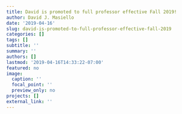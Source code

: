 ```yaml
---
title: David is promoted to full professor effective Fall 2019!
author: David J. Masiello
date: '2019-04-16'
slug: david-is-promoted-to-full-professor-effective-fall-2019
categories: []
tags: []
subtitle: ''
summary: ''
authors: []
lastmod: '2019-04-16T14:33:22-07:00'
featured: no
image:
  caption: ''
  focal_point: ''
  preview_only: no
projects: []
external_link: ''
---
```

